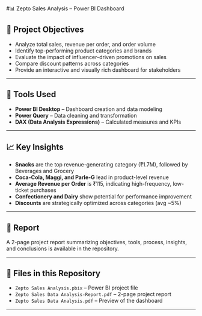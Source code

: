 #📊 Zepto Sales Analysis – Power BI Dashboard

## 📌 Project Objectives

- Analyze total sales, revenue per order, and order volume
- Identify top-performing product categories and brands
- Evaluate the impact of influencer-driven promotions on sales
- Compare discount patterns across categories
- Provide an interactive and visually rich dashboard for stakeholders

---

## 🧰 Tools Used

- **Power BI Desktop** – Dashboard creation and data modeling  
- **Power Query** – Data cleaning and transformation  
- **DAX (Data Analysis Expressions)** – Calculated measures and KPIs 

---

## 📈 Key Insights

- **Snacks** are the top revenue-generating category (₹1.7M), followed by Beverages and Grocery  
- **Coca-Cola, Maggi, and Parle-G** lead in product-level revenue  
- **Average Revenue per Order** is ₹115, indicating high-frequency, low-ticket purchases  
- **Confectionery and Dairy** show potential for performance improvement  
- **Discounts** are strategically optimized across categories (avg ~5%)

---

## 📄 Report

A 2-page project report summarizing objectives, tools, process, insights, and conclusions is available in the repository.

---

## 📁 Files in this Repository

- `Zepto Sales Analysis.pbix` – Power BI project file  
- `Zepto Sales Data Analysis-Report.pdf` – 2-page project report  
- `Zepto Sales Data Analysis.pdf` – Preview of the dashboard  

---

